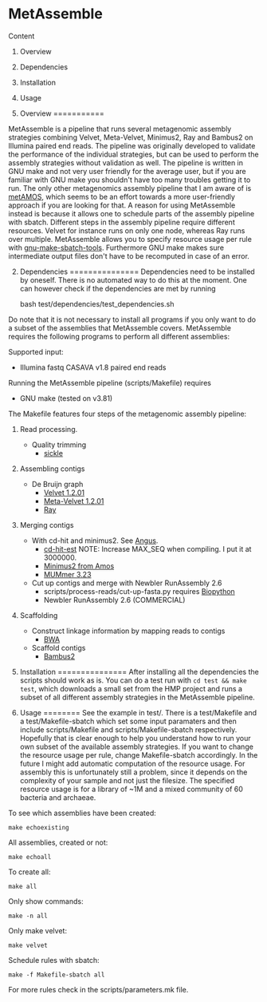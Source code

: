 MetAssemble
===========

Content

1. Overview
2. Dependencies
3. Installation
4. Usage

1. Overview
===========

MetAssemble is a pipeline that runs several metagenomic assembly strategies
combining Velvet, Meta-Velvet, Minimus2, Ray and Bambus2 on Illumina paired end
reads. The pipeline was originally developed to validate the performance of the
individual strategies, but can be used to perform the assembly strategies
without validation as well. The pipeline is written in GNU make and not very
user friendly for the average user, but if you are familiar with GNU make you
shouldn't have too many troubles getting it to run. The only other metagenomics
assembly pipeline that I am aware of is [metAMOS], which seems to be an effort
towards a more user-friendly approach if you are looking for that. A reason for
using MetAssemble instead is because it allows one to schedule parts of the
assembly pipeline with sbatch. Different steps in the assembly pipeline require
different resources. Velvet for instance runs on only one node, whereas Ray
runs over multiple. MetAssemble allows you to specify resource usage per rule
with [gnu-make-sbatch-tools]. Furthermore GNU make makes sure intermediate
output files don't have to be recomputed in case of an error.

[metAMOS]: https://github.com/treangen/metAMOS/
[gnu-make-sbatch-tools]: https://github.com/inodb/gnu-make-sbatch-tools

2. Dependencies
===============
Dependencies need to be installed by oneself. There is no automated way to do this at the moment.
One can however check if the dependencies are met by running

    bash test/dependencies/test_dependencies.sh

Do note that it is not necessary to install all programs if you only want to do
a subset of the assemblies that MetAssemble covers. MetAssemble requires the
following programs to perform all different assemblies:

Supported input:

- Illumina fastq CASAVA v1.8 paired end reads

Running the MetAssemble pipeline (scripts/Makefile) requires

- GNU make (tested on v3.81)

The Makefile features four steps of the metagenomic assembly pipeline:

1. Read processing.
    - Quality trimming
        * [sickle](https://github.com/najoshi/sickle) 

2. Assembling contigs
    - De Bruijn graph
        * [Velvet 1.2.01](http://www.ebi.ac.uk/~zerbino/velvet/)
        * [Meta-Velvet 1.2.01](http://metavelvet.dna.bio.keio.ac.jp/)
        * [Ray](http://denovoassembler.sourceforge.net/)

3. Merging contigs
    - With cd-hit and minimus2. See [Angus](http://ged.msu.edu/angus/metag-assembly-2011/velvet-multik.html).
        * [cd-hit-est](http://weizhong-lab.ucsd.edu/cd-hit/) NOTE: Increase MAX_SEQ when compiling. I put it at 3000000.
        * [Minimus2 from Amos](http://sourceforge.net/apps/mediawiki/amos/index.php?title=Minimus2)
        * [MUMmer 3.23](http://sourceforge.net/projects/mummer/files/)
    - Cut up contigs and merge with Newbler RunAssembly 2.6
        * scripts/process-reads/cut-up-fasta.py requires [Biopython](http://biopython.org/wiki/Main_Page)
        * Newbler RunAssembly 2.6 (COMMERCIAL)

4. Scaffolding
    - Construct linkage information by mapping reads to contigs
        * [BWA](http://bio-bwa.sourceforge.net/)
    - Scaffold contigs
        * [Bambus2](http://sourceforge.net/apps/mediawiki/amos/index.php?title=Bambus2)


3. Installation
===============
After installing all the dependencies the scripts should work as is. You can do
a test run with `cd test && make test`, which downloads a small set from the
HMP project and runs a subset of all different assembly strategies in the
MetAssemble pipeline.

4. Usage
========
See the example in test/. There is a test/Makefile and a test/Makefile-sbatch
which set some input paramaters and then include scripts/Makefile and
scripts/Makefile-sbatch respectively. Hopefully that is clear enough to help
you understand how to run your own subset of the available assembly strategies.
If you want to change the resource usage per rule, change Makefile-sbatch
accordingly. In the future I might add automatic computation of the resource
usage. For assembly this is unfortunately still a problem, since it depends on
the complexity of your sample and not just the filesize. The specified resource
usage is for a library of ~1M and a mixed community of 60 bacteria and
archaeae.

To see which assemblies have been created:

    make echoexisting

All assemblies, created or not:

    make echoall

To create all:

    make all

Only show commands:

    make -n all

Only make velvet:

    make velvet

Schedule rules with sbatch:

    make -f Makefile-sbatch all

For more rules check in the scripts/parameters.mk file.
